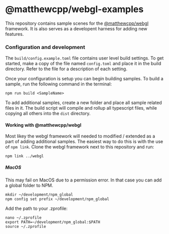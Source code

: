 # @matthewcpp/webgl-examples
This repository contains sample scenes for the [@matthewcpp/webgl](https://github.com/matthewcpp/webgl) framework. 
It is also serves as a developent harness for adding new features.

### Configuration and development

The `build/config.example.toml` file contains user level build settings.
To get started, make a copy of the file named `config.toml` and place it in the build directory.
Refer to the file for a description of each setting.

Once your configuration is setup you can begin building samples. To build a sample, run the following command in the terminal:
```shell script
npm run build <SampleName>
```

To add additional samples, create a new folder and place all sample related files in it.
The build script will compile and rollup all typescript files, while copying all others into the `dist` directory.

#### Working with @matthewcpp/webgl

Most likey the webgl framework will needed to modified / extended as a part of adding additional samples. 
The easiest way to do this is with the use of `npm link`.  Clone the webgl framework next to this repository and run:

```shell script
npm link ../webgl
```

##### MacOS

This may fail on MacOS due to a permission error.  In that case you can add a global folder to NPM.
```shell script
mkdir ~/development/npm_global
npm config set prefix ~/development/npm_global
```

Add the path to your .zprofile:
```shell script
nano ~/.zprofile
export PATH=~/development/npm_global:$PATH
source ~/.zprofile 
```